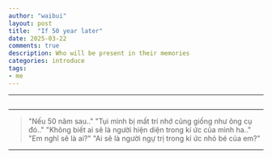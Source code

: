```yaml
---
author: "waibui"
layout: post
title:  "If 50 year later"
date: 2025-03-22
comments: true
description: Who will be present in their memories
categories: introduce
tags: 
- me
---
```


---

<video width="0%" autoplay loop>
    <source src="/assets/video/neu_50_nam_sau.mp4" type="video/mp4">
</video>

---

> "Nếu 50 năm sau.."
> "Tụi mình bị mất trí nhớ cũng giống như ông cụ đó.."
> "Không biết ai sẽ là người hiện diện trong kí ức của mình ha.."
> "Em nghĩ sẽ là ai?"
> "Ai sẽ là người ngự trị trong kí ức nhỏ bé của em?"

---